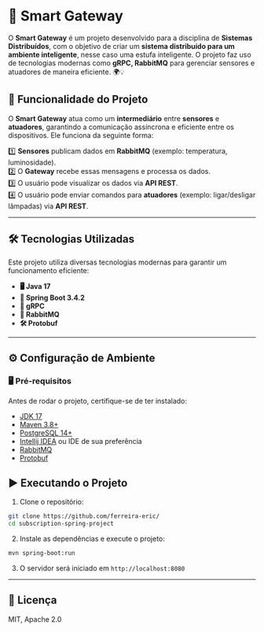 # 🚀 Smart Gateway 

O **Smart Gateway** é um projeto desenvolvido para a disciplina de **Sistemas Distribuídos**, com o objetivo de criar um **sistema distribuído para um ambiente inteligente**, nesse caso uma estufa inteligente. O projeto faz uso de tecnologias modernas como **gRPC, RabbitMQ** para gerenciar sensores e atuadores de maneira eficiente. 🌍💡

## 📌 Funcionalidade do Projeto
O **Smart Gateway** atua como um **intermediário** entre **sensores** e **atuadores**, garantindo a comunicação assíncrona e eficiente entre os dispositivos. Ele funciona da seguinte forma:

1️⃣ **Sensores** publicam dados em **RabbitMQ** (exemplo: temperatura, luminosidade).  
2️⃣ O **Gateway** recebe essas mensagens e processa os dados.  
3️⃣ O usuário pode visualizar os dados via **API REST**.  
4️⃣ O usuário pode enviar comandos para **atuadores** (exemplo: ligar/desligar lâmpadas) via **API REST**.

---

## 🛠️ Tecnologias Utilizadas
Este projeto utiliza diversas tecnologias modernas para garantir um funcionamento eficiente:

- **🖥️ Java 17**
- **🌱 Spring Boot 3.4.2** 
- **💬 gRPC** 
- **📩 RabbitMQ** 
- **🛠️ Protobuf**
---

## ⚙️ Configuração de Ambiente

### 🖥️ **Pré-requisitos**
Antes de rodar o projeto, certifique-se de ter instalado:

- [JDK 17](https://www.oracle.com/java/technologies/javase/jdk17-archive-downloads.html)
- [Maven 3.8+](https://maven.apache.org/)
- [PostgreSQL 14+](https://www.postgresql.org/)
- [Intellij IDEA](https://www.jetbrains.com/idea/) ou IDE de sua preferência
- [RabbitMQ](https://www.rabbitmq.com/docs/download)
- [Protobuf](https://protobuf.dev/downloads)

## ▶️ Executando o Projeto

1. Clone o repositório:

```sh
git clone https://github.com/ferreira-eric/
cd subscription-spring-project
```

2. Instale as dependências e execute o projeto:

```sh
mvn spring-boot:run
```

3. O servidor será iniciado em `http://localhost:8080`

---

## 📜 Licença

MIT, Apache 2.0